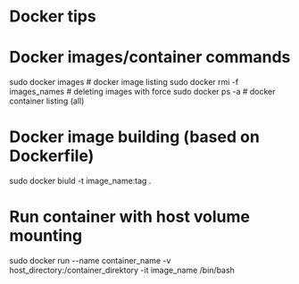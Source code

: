 # Docker tips

# Docker images/container commands
sudo docker images # docker image listing
sudo docker rmi -f images_names # deleting images with force
sudo docker ps -a # docker container listing (all)

# Docker image building (based on Dockerfile)
sudo docker biuld -t image_name:tag .

# Run container with host volume mounting
sudo docker run --name container_name -v host_directory:/container_direktory -it image_name /bin/bash
